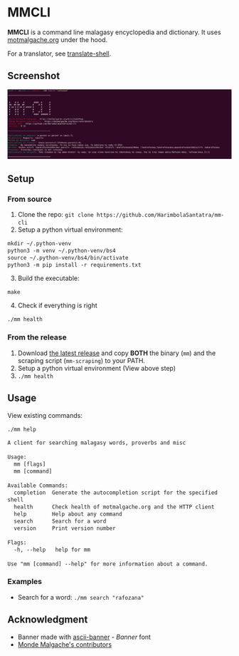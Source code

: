 # MMCLI
**MMCLI** is a command line malagasy encyclopedia and dictionary. It uses [motmalgache.org][1] under the hood.

For a translator, see [translate-shell](https://github.com/soimort/translate-shell).

## Screenshot
![screenshot](screenshot.png)

## Setup

### From source
1. Clone the repo: `git clone https://github.com/HarimbolaSantatra/mm-cli`
2. Setup a python virtual environment:
```
mkdir ~/.python-venv
python3 -m venv ~/.python-venv/bs4
source ~/.python-venv/bs4/bin/activate
python3 -m pip install -r requirements.txt
```

3. Build the executable:

```
make
```

4. Check if everything is right

```
./mm health
```

### From the release
1. Download [the latest release](https://github.com/HarimbolaSantatra/mm-cli/releases/latest) and copy
**BOTH** the binary (`mm`) and the scraping script (`mm-scraping`) to your
PATH.
2. Setup a python virtual environment (View above step)
3. `./mm health`

## Usage

View existing commands:

    ./mm help

```
A client for searching malagasy words, proverbs and misc

Usage:
  mm [flags]
  mm [command]

Available Commands:
  completion  Generate the autocompletion script for the specified shell
  health      Check health of motmalgache.org and the HTTP client
  help        Help about any command
  search      Search for a word
  version     Print version number

Flags:
  -h, --help   help for mm

Use "mm [command] --help" for more information about a command.
```

### Examples

- Search for a word: `./mm search "rafozana"`

## Acknowledgment
- Banner made with [ascii-banner](https://manytools.org/hacker-tools/ascii-banner/) - *Banner* font
- [Monde Malgache's contributors](https://motmalgache.org/bins/contributors)

[1]: https://motmalgache.org/bins/homePage
